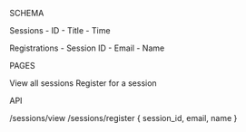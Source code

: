SCHEMA

Sessions
	- ID
	- Title
	- Time

Registrations
	- Session ID
	- Email
	- Name

PAGES

View all sessions
Register for a session

API

/sessions/view
/sessions/register { session_id, email, name }
